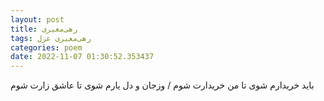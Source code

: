 ```yaml
---
layout: post
title: رهی‌معیری
tags: رهی‌معیری غزل
categories: poem
date: 2022-11-07 01:30:52.353437
---
```


باید خریدارم شوی تا من خریدارت شوم / وزجان و دل یارم شوی تا عاشق زارت شوم